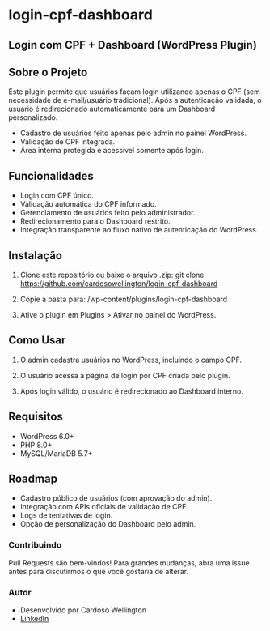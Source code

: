 # login-cpf-dashboard

## Login com CPF + Dashboard (WordPress Plugin)

## Sobre o Projeto

Este plugin permite que usuários façam login utilizando apenas o CPF (sem necessidade de e-mail/usuário tradicional).
Após a autenticação validada, o usuário é redirecionado automaticamente para um Dashboard personalizado.

- Cadastro de usuários feito apenas pelo admin no painel WordPress.
- Validação de CPF integrada.
- Área interna protegida e acessível somente após login.

## Funcionalidades

- Login com CPF único.
- Validação automática do CPF informado.
- Gerenciamento de usuários feito pelo administrador.
- Redirecionamento para o Dashboard restrito.
- Integração transparente ao fluxo nativo de autenticação do WordPress.

## Instalação

1. Clone este repositório ou baixe o arquivo .zip:
  git clone https://github.com/cardosowellington/login-cpf-dashboard

2. Copie a pasta para:
  /wp-content/plugins/login-cpf-dashboard

3. Ative o plugin em Plugins > Ativar no painel do WordPress.

## Como Usar

1. O admin cadastra usuários no WordPress, incluindo o campo CPF.

2. O usuário acessa a página de login por CPF criada pelo plugin.

3. Após login válido, o usuário é redirecionado ao Dashboard interno.

## Requisitos

- WordPress 6.0+
- PHP 8.0+
- MySQL/MariaDB 5.7+

## Roadmap

- Cadastro público de usuários (com aprovação do admin).
- Integração com APIs oficiais de validação de CPF.
- Logs de tentativas de login.
- Opção de personalização do Dashboard pelo admin.

### Contribuindo
Pull Requests são bem-vindos!
Para grandes mudanças, abra uma issue antes para discutirmos o que você gostaria de alterar.

### Autor

- Desenvolvido por Cardoso Wellington
- [LinkedIn](https://www.linkedin.com/in/cardoso-wellington/)